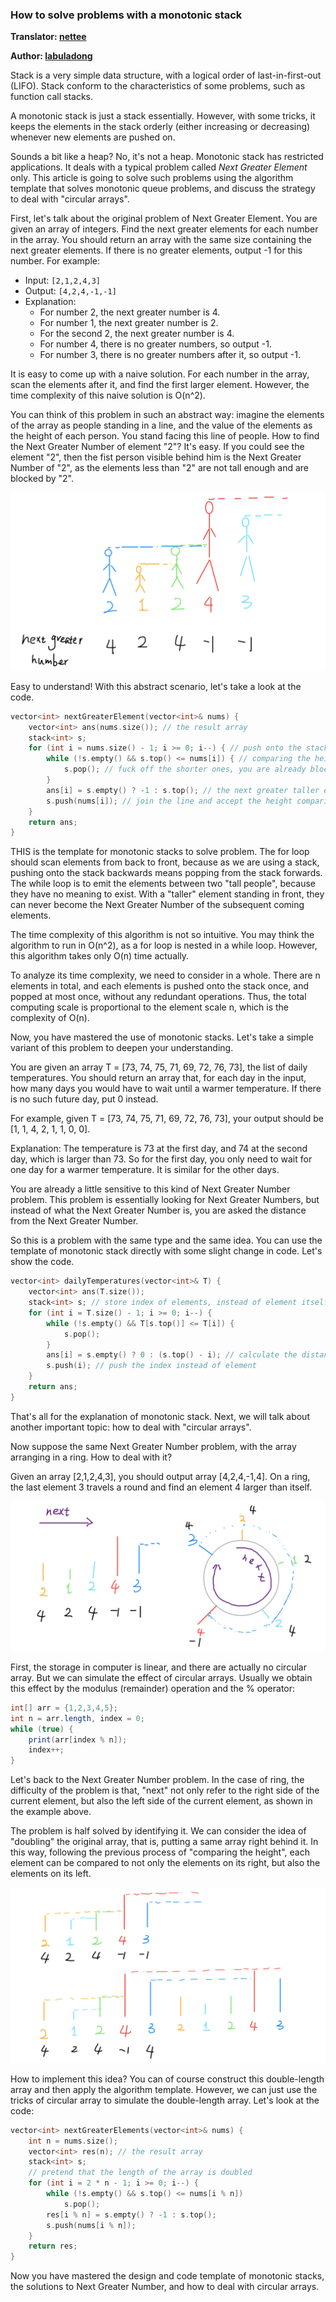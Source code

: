 ### How to solve problems with a monotonic stack

**Translator: [nettee](https://github.com/nettee)**

**Author: [labuladong](https://github.com/labuladong)**

Stack is a very simple data structure, with a logical order of last-in-first-out (LIFO). Stack conform to the characteristics of some problems, such as function call stacks.

A monotonic stack is just a stack essentially. However, with some tricks, it keeps the elements in the stack orderly (either increasing or decreasing) whenever new elements are pushed on.

Sounds a bit like a heap? No, it's not a heap. Monotonic stack has restricted applications. It deals with a typical problem called *Next Greater Element* only. This article is going to solve such problems using the algorithm template that solves monotonic queue problems, and discuss the strategy to deal with "circular arrays".

First, let's talk about the original problem of Next Greater Element. You are given an array of integers. Find the next greater elements for each number in the array. You should return an array with the same size containing the next greater elements. If there is no greater elements, output -1 for this number. For example:

+ Input: `[2,1,2,4,3]`
+ Output: `[4,2,4,-1,-1]`
+ Explanation:
  + For number 2, the next greater number is 4.
  + For number 1, the next greater number is 2.
  + For the second 2, the next greater number is 4.
  + For number 4, there is no greater numbers, so output -1.
  + For number 3, there is no greater numbers after it, so output -1.

It is easy to come up with a naive solution. For each number in the array, scan the elements after it, and find the first larger element. However, the time complexity of this naive solution is  O(n^2).

You can think of this problem in such an abstract way: imagine the elements of the array as people standing in a line, and the value of the elements as the height of each person. You stand facing this line of people. How to find the Next Greater Number of element "2"? It's easy. If you could see the element "2", then the fist person visible behind him is the Next Greater Number of "2", as the elements less than "2" are not tall enough and are blocked by "2".

![ink-image](../Pictures/monotonic_stack/1.png)

Easy to understand! With this abstract scenario, let's take a look at the code.

```cpp
vector<int> nextGreaterElement(vector<int>& nums) {
    vector<int> ans(nums.size()); // the result array
    stack<int> s;
    for (int i = nums.size() - 1; i >= 0; i--) { // push onto the stack backward
        while (!s.empty() && s.top() <= nums[i]) { // comparing the height
            s.pop(); // fuck off the shorter ones, you are already blocked...
        }
        ans[i] = s.empty() ? -1 : s.top(); // the next greater taller element
        s.push(nums[i]); // join the line and accept the height comparison!
    }
    return ans;
}
```

THIS is the template for monotonic stacks to solve problem. The for loop should scan elements from back to front, because as we are using a stack, pushing onto the stack backwards means popping from the stack forwards. The while loop is to emit the elements between two "tall people", because they have no meaning to exist. With a "taller" element standing in front, they can never become the Next Greater Number of the subsequent coming elements.

The time complexity of this algorithm is not so intuitive. You may think the algorithm to run in O(n^2), as a for loop is nested in a while loop. However, this algorithm takes only O(n) time actually.

To analyze its time complexity, we need to consider in a whole. There are n elements in total, and each elements is pushed onto the stack once, and popped at most once, without any redundant operations. Thus, the total computing scale is proportional to the element scale n, which is the complexity of O(n).

Now, you have mastered the use of monotonic stacks. Let's take a simple variant of this problem to deepen your understanding.

You are given an array T = [73, 74, 75, 71, 69, 72, 76, 73], the list of daily temperatures. You should return an array that, for each day in the input, how many days you would have to wait until a warmer temperature. If there is no such future day, put 0 instead.

For example, given T = [73, 74, 75, 71, 69, 72, 76, 73], your output should be [1, 1, 4, 2, 1, 1, 0, 0].

Explanation: The temperature is 73 at the first day, and 74 at the second day, which is larger than 73. So for the first day, you only need to wait for one day for a warmer temperature. It is similar for the other days.

You are already a little sensitive to this kind of Next Greater Number problem. This problem is essentially looking for Next Greater Numbers, but instead of what the Next Greater Number is, you are asked the distance from the Next Greater Number.

So this is a problem with the same type and the same idea. You can use the template of monotonic stack directly with some slight change in code. Let's show the code.

```cpp
vector<int> dailyTemperatures(vector<int>& T) {
    vector<int> ans(T.size());
    stack<int> s; // store index of elements, instead of element itself
    for (int i = T.size() - 1; i >= 0; i--) {
        while (!s.empty() && T[s.top()] <= T[i]) {
            s.pop();
        }
        ans[i] = s.empty() ? 0 : (s.top() - i); // calculate the distance of indexes
        s.push(i); // push the index instead of element
    }
    return ans;
}
```

That's all for the explanation of monotonic stack. Next, we will talk about another important topic: how to deal with "circular arrays".

Now suppose the same Next Greater Number problem, with the array arranging in a ring. How to deal with it?

Given an array [2,1,2,4,3], you should output array [4,2,4,-1,4]. On a ring, the last element 3 travels a round and find an element 4 larger than itself.

![ink-image](../Pictures/monotonic_stack/2.png)

First, the storage in computer is linear, and there are actually no circular array. But we can simulate the effect of circular arrays. Usually we obtain this effect by the modulus (remainder) operation and the % operator:

```java
int[] arr = {1,2,3,4,5};
int n = arr.length, index = 0;
while (true) {
    print(arr[index % n]);
    index++;
}
```

Let's back to the Next Greater Number problem. In the case of ring, the difficulty of the problem is that, "next" not only refer to the right side of the current element, but also the left side of the current element, as shown in the example above.

The problem is half solved by identifying it. We can consider the idea of "doubling" the original array, that is, putting a same array right behind it. In this way, following the previous process of "comparing the height", each element can be compared to not only the elements on its right, but also the elements on its left.

![ink-image (2)](../Pictures/monotonic_stack/3.png)

How to implement this idea? You can of course construct this double-length array and then apply the algorithm template. However, we can just use the tricks of circular array to simulate the double-length array. Let's look at the code:

```cpp
vector<int> nextGreaterElements(vector<int>& nums) {
    int n = nums.size();
    vector<int> res(n); // the result array
    stack<int> s;
    // pretend that the length of the array is doubled
    for (int i = 2 * n - 1; i >= 0; i--) {
        while (!s.empty() && s.top() <= nums[i % n])
            s.pop();
        res[i % n] = s.empty() ? -1 : s.top();
        s.push(nums[i % n]);
    }
    return res;
}
```

Now you have mastered the design and code template of monotonic stacks, the solutions to Next Greater Number, and how to deal with circular arrays.